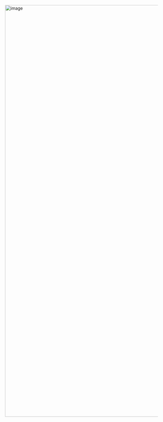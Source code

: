 <img width="3152" height="1352" alt="image" src="https://github.com/user-attachments/assets/ed332062-b64f-4589-bce4-c22dbd41b042" />
